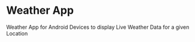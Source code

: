 Weather App
=======
Weather App for Android Devices to display Live Weather Data for a given Location
